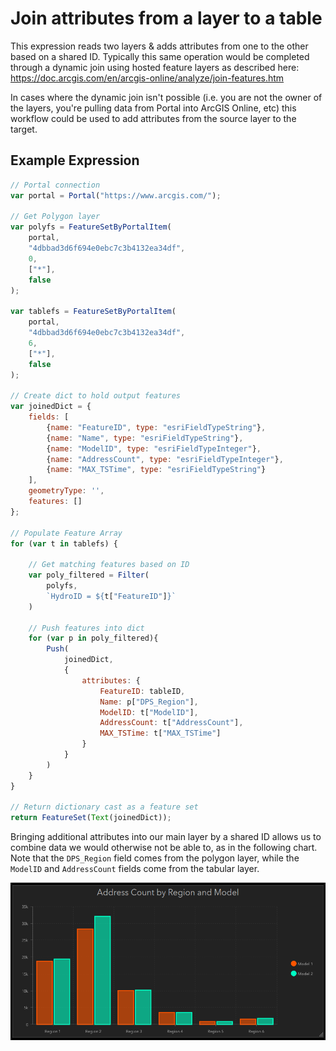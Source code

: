 # Join attributes from a layer to a table

This expression reads two layers & adds attributes from one to the other based on a shared ID. Typically this same operation would be completed through a dynamic join using hosted feature layers as described here:
https://doc.arcgis.com/en/arcgis-online/analyze/join-features.htm

In cases where the dynamic join isn't possible (i.e. you are not the owner of the layers, you're pulling data from Portal into ArcGIS Online, etc) this workflow could be used to add attributes from the source layer to the target.

## Example Expression

```js
// Portal connection
var portal = Portal("https://www.arcgis.com/");

// Get Polygon layer
var polyfs = FeatureSetByPortalItem(
    portal,
    "4dbbad3d6f694e0ebc7c3b4132ea34df",
    0,
    ["*"],
    false
);

var tablefs = FeatureSetByPortalItem(
    portal,
    "4dbbad3d6f694e0ebc7c3b4132ea34df",
    6,
    ["*"],
    false
);

// Create dict to hold output features
var joinedDict = {
    fields: [
        {name: "FeatureID", type: "esriFieldTypeString"},
        {name: "Name", type: "esriFieldTypeString"},
        {name: "ModelID", type: "esriFieldTypeInteger"},
        {name: "AddressCount", type: "esriFieldTypeInteger"},
        {name: "MAX_TSTime", type: "esriFieldTypeString"}
    ],
    geometryType: '',
    features: []
};

// Populate Feature Array
for (var t in tablefs) {

    // Get matching features based on ID
    var poly_filtered = Filter(
        polyfs,
        `HydroID = ${t["FeatureID"]}`
    )

    // Push features into dict
    for (var p in poly_filtered){
        Push(
            joinedDict,
            {
                attributes: {
                    FeatureID: tableID,
                    Name: p["DPS_Region"],
                    ModelID: t["ModelID"],
                    AddressCount: t["AddressCount"],
                    MAX_TSTime: t["MAX_TSTime"]
                }
            }
        )
    }
}

// Return dictionary cast as a feature set
return FeatureSet(Text(joinedDict));
```

Bringing additional attributes into our main layer by a shared ID allows us to combine data we would otherwise not be able to, as in the following chart. Note that the `DPS_Region` field comes from the polygon layer, while the `ModelID` and `AddressCount` fields come from the tabular layer.

![](/dashboard_data/images/JoinLayerFieldsToTable.png)
